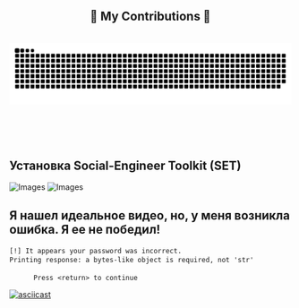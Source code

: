 <div align="center">
  <h2>🐍 My Contributions 🐍</h2>
  <br>
  <img alt="snake eating my contributions" src="https://raw.githubusercontent.com/salesp07/salesp07/output/github-contribution-grid-snake.svg" />
  
  <br/><br/><br/>
</div>

## Установка Social-Engineer Toolkit (SET)

![Images](/💀Task9/img/install-s.png)
![Images](/💀Task9/img/cred.png)


## Я нашел идеальное видео, но, у меня возникла ошибка. Я ее не победил! 
```
[!] It appears your password was incorrect.
Printing response: a bytes-like object is required, not 'str'

      Press <return> to continue
```
[![asciicast](https://asciinema.org/a/93620.svg)](https://asciinema.org/a/93620)